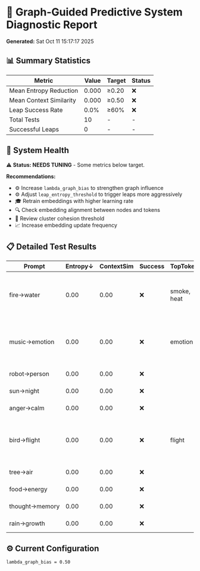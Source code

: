 # 🧭 Graph-Guided Predictive System Diagnostic Report

**Generated:** Sat Oct 11 15:17:17 2025

## 📊 Summary Statistics

| Metric | Value | Target | Status |
|--------|-------|--------|--------|
| Mean Entropy Reduction | 0.000 | ≥0.20 | ❌ |
| Mean Context Similarity | 0.000 | ≥0.50 | ❌ |
| Leap Success Rate | 0.0% | ≥60% | ❌ |
| Total Tests | 10 | - | - |
| Successful Leaps | 0 | - | - |

## 🏥 System Health

⚠️ **Status: NEEDS TUNING** - Some metrics below target.

**Recommendations:**

- ⚙️ Increase `lambda_graph_bias` to strengthen graph influence
- ⚙️ Adjust `leap_entropy_threshold` to trigger leaps more aggressively
- 🎓 Retrain embeddings with higher learning rate
- 🔍 Check embedding alignment between nodes and tokens
- 🎯 Review cluster cohesion threshold
- 📈 Increase embedding update frequency

## 📋 Detailed Test Results

| Prompt | Entropy↓ | ContextSim | Success | TopTokens | Comments |
|--------|----------|------------|---------|-----------|----------|
| fire→water | 0.00 | 0.00 | ❌ | smoke, heat | Low entropy reduction - check bias strength |
| music→emotion | 0.00 | 0.00 | ❌ | emotion | Low entropy reduction - check bias strength |
| robot→person | 0.00 | 0.00 | ❌ |  | No candidates |
| sun→night | 0.00 | 0.00 | ❌ |  | No candidates |
| anger→calm | 0.00 | 0.00 | ❌ |  | No candidates |
| bird→flight | 0.00 | 0.00 | ❌ | flight | Low entropy reduction - check bias strength |
| tree→air | 0.00 | 0.00 | ❌ |  | No candidates |
| food→energy | 0.00 | 0.00 | ❌ |  | No candidates |
| thought→memory | 0.00 | 0.00 | ❌ |  | No candidates |
| rain→growth | 0.00 | 0.00 | ❌ |  | No candidates |

## ⚙️ Current Configuration

```
lambda_graph_bias = 0.50
```
